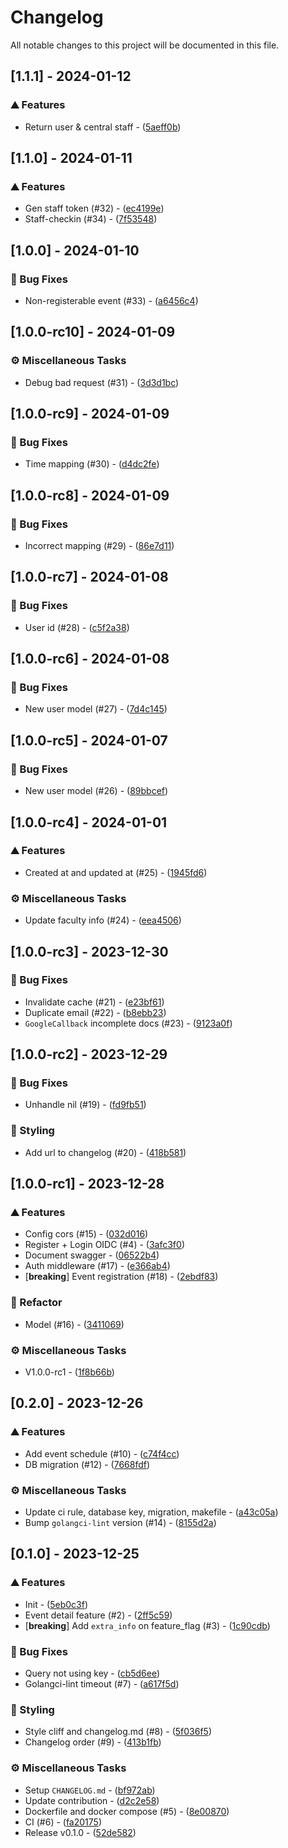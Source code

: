 # Changelog

All notable changes to this project will be documented in this file.

## [1.1.1] - 2024-01-12

### ⛰️  Features

- Return user & central staff - ([5aeff0b](https://github.com/isd-sgcu/oph66-backend/commit/5aeff0bb0a844e5f124f07ee64b7b932f6d61628))

## [1.1.0] - 2024-01-11

### ⛰️  Features

- Gen staff token (#32) - ([ec4199e](https://github.com/isd-sgcu/oph66-backend/commit/ec4199e53f98daa9cabca35794863a8f1a0a4495))
- Staff-checkin (#34) - ([7f53548](https://github.com/isd-sgcu/oph66-backend/commit/7f535486ef542a4c3a24165787636c521b709c06))

## [1.0.0] - 2024-01-10

### 🐛 Bug Fixes

- Non-registerable event (#33) - ([a6456c4](https://github.com/isd-sgcu/oph66-backend/commit/a6456c4461bec81a3c1c91dfad512cf71a15301b))

## [1.0.0-rc10] - 2024-01-09

### ⚙️ Miscellaneous Tasks

- Debug bad request (#31) - ([3d3d1bc](https://github.com/isd-sgcu/oph66-backend/commit/3d3d1bc117cf06ad2baaa081f7edd55af34fe86e))

## [1.0.0-rc9] - 2024-01-09

### 🐛 Bug Fixes

- Time mapping (#30) - ([d4dc2fe](https://github.com/isd-sgcu/oph66-backend/commit/d4dc2fe733de560785a8af683b88defe0489e3cc))

## [1.0.0-rc8] - 2024-01-09

### 🐛 Bug Fixes

- Incorrect mapping (#29) - ([86e7d11](https://github.com/isd-sgcu/oph66-backend/commit/86e7d1158db845eb0a882aa0ffe86879ca766b7e))

## [1.0.0-rc7] - 2024-01-08

### 🐛 Bug Fixes

- User id (#28) - ([c5f2a38](https://github.com/isd-sgcu/oph66-backend/commit/c5f2a38223e324f48637cc7cc9ef633d15a27f75))

## [1.0.0-rc6] - 2024-01-08

### 🐛 Bug Fixes

- New user model (#27) - ([7d4c145](https://github.com/isd-sgcu/oph66-backend/commit/7d4c1458f230f8f3614c5768d4f5c665a2538589))

## [1.0.0-rc5] - 2024-01-07

### 🐛 Bug Fixes

- New user model (#26) - ([89bbcef](https://github.com/isd-sgcu/oph66-backend/commit/89bbcef792320d889cec6b00fa08d12c07b7b4ef))

## [1.0.0-rc4] - 2024-01-01

### ⛰️  Features

- Created at and updated at (#25) - ([1945fd6](https://github.com/isd-sgcu/oph66-backend/commit/1945fd6d273d51ec06d7628eea9b2ea608061783))

### ⚙️ Miscellaneous Tasks

- Update faculty info (#24) - ([eea4506](https://github.com/isd-sgcu/oph66-backend/commit/eea4506b39208c17e38a1ff3699d0dd18812f4ea))

## [1.0.0-rc3] - 2023-12-30

### 🐛 Bug Fixes

- Invalidate cache (#21) - ([e23bf61](https://github.com/isd-sgcu/oph66-backend/commit/e23bf61caa5e7a58b30f34ca7bff9db08471e6d9))
- Duplicate email (#22) - ([b8ebb23](https://github.com/isd-sgcu/oph66-backend/commit/b8ebb23cbb362c8fb5b0e1367b095c71c1383454))
- `GoogleCallback` incomplete docs (#23) - ([9123a0f](https://github.com/isd-sgcu/oph66-backend/commit/9123a0f478b4027527394fbeb41edc5ff22f5fdb))

## [1.0.0-rc2] - 2023-12-29

### 🐛 Bug Fixes

- Unhandle nil (#19) - ([fd9fb51](https://github.com/isd-sgcu/oph66-backend/commit/fd9fb517c6bb32b998b1d848b0b3102da13dcee9))

### 🎨 Styling

- Add url to changelog (#20) - ([418b581](https://github.com/isd-sgcu/oph66-backend/commit/418b581c111e62797ac45cd36e0032c578fd65e6))

## [1.0.0-rc1] - 2023-12-28

### ⛰️  Features

- Config cors (#15) - ([032d016](https://github.com/isd-sgcu/oph66-backend/commit/032d0168ca2028ada044edf55a64a1382a03e9b4))
- Register + Login OIDC (#4) - ([3afc3f0](https://github.com/isd-sgcu/oph66-backend/commit/3afc3f0466b38aea60c6aa141e0aafac631cfc7a))
- Document swagger - ([06522b4](https://github.com/isd-sgcu/oph66-backend/commit/06522b4013786cec374f2cab4ecd491fe871e168))
- Auth middleware (#17) - ([e366ab4](https://github.com/isd-sgcu/oph66-backend/commit/e366ab4773d7f4f38f330a833f6c79205c822563))
- [**breaking**] Event registration (#18) - ([2ebdf83](https://github.com/isd-sgcu/oph66-backend/commit/2ebdf834c42a38212f23859382a21b6d5e3eaa9e))

### 🚜 Refactor

- Model (#16) - ([3411069](https://github.com/isd-sgcu/oph66-backend/commit/3411069f6d802e4261fe86057ad91a8e88705f90))

### ⚙️ Miscellaneous Tasks

- V1.0.0-rc1 - ([1f8b66b](https://github.com/isd-sgcu/oph66-backend/commit/1f8b66b7e9395f131b29790733ef8c969d631291))

## [0.2.0] - 2023-12-26

### ⛰️  Features

- Add event schedule (#10) - ([c74f4cc](https://github.com/isd-sgcu/oph66-backend/commit/c74f4cce3f24946db9e6a09122581187a7df6804))
- DB migration (#12) - ([7668fdf](https://github.com/isd-sgcu/oph66-backend/commit/7668fdf2b9302ad7b2a76ce30866c3f1ec8f57ab))

### ⚙️ Miscellaneous Tasks

- Update ci rule, database key, migration, makefile - ([a43c05a](https://github.com/isd-sgcu/oph66-backend/commit/a43c05aab0f14844a8f460a1368c9722844f5d5f))
- Bump `golangci-lint` version (#14) - ([8155d2a](https://github.com/isd-sgcu/oph66-backend/commit/8155d2ad7d6b23c29b6beccdbb117630a1059319))

## [0.1.0] - 2023-12-25

### ⛰️  Features

- Init - ([5eb0c3f](https://github.com/isd-sgcu/oph66-backend/commit/5eb0c3f9f621595c37ba8bb30077ee0caceba485))
- Event detail feature (#2) - ([2ff5c59](https://github.com/isd-sgcu/oph66-backend/commit/2ff5c59340d070adae0b0b93d4da1c9fe5d7613c))
- [**breaking**] Add `extra_info` on feature_flag (#3) - ([1c90cdb](https://github.com/isd-sgcu/oph66-backend/commit/1c90cdb0d3a44a95956ddb7781a446372cb7a54d))

### 🐛 Bug Fixes

- Query not using key - ([cb5d6ee](https://github.com/isd-sgcu/oph66-backend/commit/cb5d6ee0a1ba3474be429cf5c744b5e4b8ddc3f7))
- Golangci-lint timeout (#7) - ([a617f5d](https://github.com/isd-sgcu/oph66-backend/commit/a617f5d4b1d368bdcd0cbc5fd4455c750a7c1530))

### 🎨 Styling

- Style cliff and changelog.md (#8) - ([5f036f5](https://github.com/isd-sgcu/oph66-backend/commit/5f036f5974d768eecf38ce4d624a48ab162fb52f))
- Changelog order (#9) - ([413b1fb](https://github.com/isd-sgcu/oph66-backend/commit/413b1fb13866c13d87e883d0bd40656cfdea77a3))

### ⚙️ Miscellaneous Tasks

- Setup `CHANGELOG.md` - ([bf972ab](https://github.com/isd-sgcu/oph66-backend/commit/bf972ab1741b20edc6ae0c8e4a7df98035ba1431))
- Update contribution - ([d2c2e58](https://github.com/isd-sgcu/oph66-backend/commit/d2c2e5896cd0e48ed49408670f7b54f46b211942))
- Dockerfile and docker compose (#5) - ([8e00870](https://github.com/isd-sgcu/oph66-backend/commit/8e008708ac99a4c089a84d5d9e6933291fe5eebf))
- CI (#6) - ([fa20175](https://github.com/isd-sgcu/oph66-backend/commit/fa20175b9c1d223339b2dd7ca75dfae1f79a78ae))
- Release v0.1.0 - ([52de582](https://github.com/isd-sgcu/oph66-backend/commit/52de582c09ca7f2241fb1a541a668cdee4a8d771))

<!-- generated by git-cliff -->
